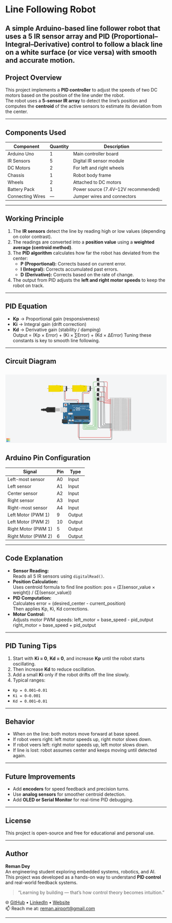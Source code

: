# Line Following Robot
A simple **Arduino-based line follower robot** that uses a **5 IR sensor array** and **PID (Proportional–Integral–Derivative) control** to follow a black line on a white surface (or vice versa) with smooth and accurate motion.
---
## Project Overview

This project implements a **PID controller** to adjust the speeds of two DC motors based on the position of the line under the robot.  
The robot uses a **5-sensor IR array** to detect the line’s position and computes the **centroid** of the active sensors to estimate its deviation from the center.

---
## Components Used

| Component | Quantity | Description |
|------------|-----------|-------------|
| Arduino Uno | 1 | Main controller board |
| IR Sensors | 5 | Digital IR sensor module |
| DC Motors | 2 | For left and right wheels |
| Chassis | 1 | Robot body frame |
| Wheels | 2 | Attached to DC motors |
| Battery Pack | 1 | Power source (7.4V–12V recommended) |
| Connecting Wires | — | Jumper wires and connectors |

---
## Working Principle

1. The **IR sensors** detect the line by reading high or low values (depending on color contrast).  
2. The readings are converted into a **position value** using a **weighted average (centroid method)**.  
3. The **PID algorithm** calculates how far the robot has deviated from the center:
   - **P (Proportional):** Corrects based on current error.
   - **I (Integral):** Corrects accumulated past errors.
   - **D (Derivative):** Corrects based on the rate of change.
4. The output from PID adjusts the **left and right motor speeds** to keep the robot on track.

---
## PID Equation
- **Kp** → Proportional gain (responsiveness)  
- **Ki** → Integral gain (drift correction)  
- **Kd** → Derivative gain (stability / damping)  
Output = (Kp × Error) + (Ki × ∑Error) + (Kd × ΔError)
Tuning these constants is key to smooth line following.

---
## Circuit Diagram

![Circuit Diagram](CircuitDiagram.png)
---
## Arduino Pin Configuration

| Signal | Pin | Type |
|---------|-----|------|
| Left-most sensor | A0 | Input |
| Left sensor | A1 | Input |
| Center sensor | A2 | Input |
| Right sensor | A3 | Input |
| Right-most sensor | A4 | Input |
| Left Motor (PWM 1) | 9 | Output |
| Left Motor (PWM 2) | 10 | Output |
| Right Motor (PWM 1) | 5 | Output |
| Right Motor (PWM 2) | 6 | Output |

---

## Code Explanation

- **Sensor Reading:**  
  Reads all 5 IR sensors using `digitalRead()`.  
- **Position Calculation:**  
  Uses centroid formula to find line position:
  pos = (Σ(sensor_value × weight)) / (Σ(sensor_value))
- **PID Computation:**  
Calculates error = (desired_center - current_position)  
Then applies Kp, Ki, Kd corrections.  
- **Motor Control:**  
Adjusts motor PWM speeds:
left_motor = base_speed - pid_output
right_motor = base_speed + pid_output

---

## PID Tuning Tips

1. Start with **Ki = 0**, **Kd = 0**, and increase **Kp** until the robot starts oscillating.  
2. Then increase **Kd** to reduce oscillation.  
3. Add a small **Ki** only if the robot drifts off the line slowly.  
4. Typical ranges:
 - `Kp = 0.001–0.01`
 - `Ki = 0–0.001`
 - `Kd = 0.001–0.01`

---

## Behavior

- When on the line: both motors move forward at base speed.  
- If robot veers right: left motor speeds up, right motor slows down.  
- If robot veers left: right motor speeds up, left motor slows down.  
- If line is lost: robot assumes center and keeps moving until detected again.

---

## Future Improvements
- Add **encoders** for speed feedback and precision turns.  
- Use **analog sensors** for smoother centroid detection.  
- Add **OLED or Serial Monitor** for real-time PID debugging.

---
## License

This project is open-source and free for educational and personal use.

---

## Author

**Reman Dey**  
An engineering student exploring embedded systems, robotics, and AI.  
This project was developed as a hands-on way to understand **PID control** and real-world feedback systems.  

> “Learning by building — that’s how control theory becomes intuition.”  

🌐 [GitHub](https://github.com/RemanDey) • [LinkedIn](https://linkedin.com/in/remandey) • [Website](https://remandey.github.io/my-portfolio/)  
📫 Reach me at: <reman.airport@gmail.com>


---
